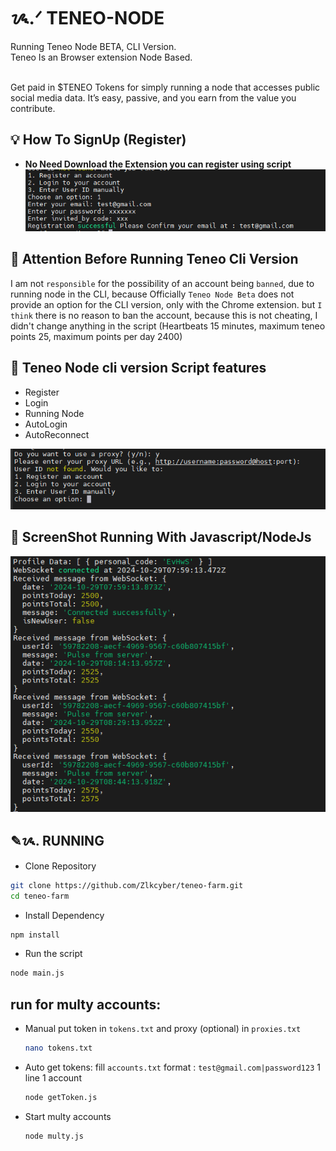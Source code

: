 # ᝰ.ᐟ TENEO-NODE

Running Teneo Node BETA, CLI Version. <br>
Teneo Is an Browser extension Node Based. <br>

<img src="https://cdn.prod.website-files.com/665c71122bb2018f6ed3f9c9/66eaaf8660d0ba047f3f2058_screenshot.png" loading="lazy" width="266" height="Auto" alt="" srcset="https://cdn.prod.website-files.com/665c71122bb2018f6ed3f9c9/66eaaf8660d0ba047f3f2058_screenshot-p-500.png 500w, https://cdn.prod.website-files.com/665c71122bb2018f6ed3f9c9/66eaaf8660d0ba047f3f2058_screenshot.png 626w" sizes="(max-width: 479px) 100vw, (max-width: 991px) 33vw, 266px" class="image-32"> <br>
Get paid in $TENEO Tokens for simply running a node that accesses public social media data. It’s easy, passive, and you earn from the value you contribute.



## 💡 How To SignUp (Register)

- **No Need Download the Extension you can register using script**
![alt text](image.png)


## 🚨 Attention Before Running Teneo Cli Version

I am not `responsible` for the possibility of an account being `banned`, due to running node in the CLI, because Officially `Teneo Node Beta` does not provide an option for the CLI version, only with the Chrome extension.
but `I think` there is no reason to ban the account, because this is not cheating, I didn't change anything in the script (Heartbeats 15 minutes, maximum teneo points 25, maximum points per day 2400)

## 📎 Teneo Node cli version Script features

- Register
- Login
- Running Node
- AutoLogin
- AutoReconnect

![alt text](image-2.png)

## 📌  ScreenShot Running With Javascript/NodeJs

![alt text](image-1.png)

## ✎ᝰ. RUNNING 
- Clone Repository
```bash
git clone https://github.com/Zlkcyber/teneo-farm.git
cd teneo-farm
```
- Install Dependency
```bash
npm install
```
- Run the script
```bash
node main.js
```
## run for multy accounts: 
- Manual put token in `tokens.txt` and proxy (optional) in `proxies.txt`
    ```bash
    nano tokens.txt
    ```
- Auto get tokens: fill `accounts.txt` format : `test@gmail.com|password123` 1 line 1 account
    ```bash
    node getToken.js
    ```

- Start multy accounts
    ```bash
    node multy.js
    ```